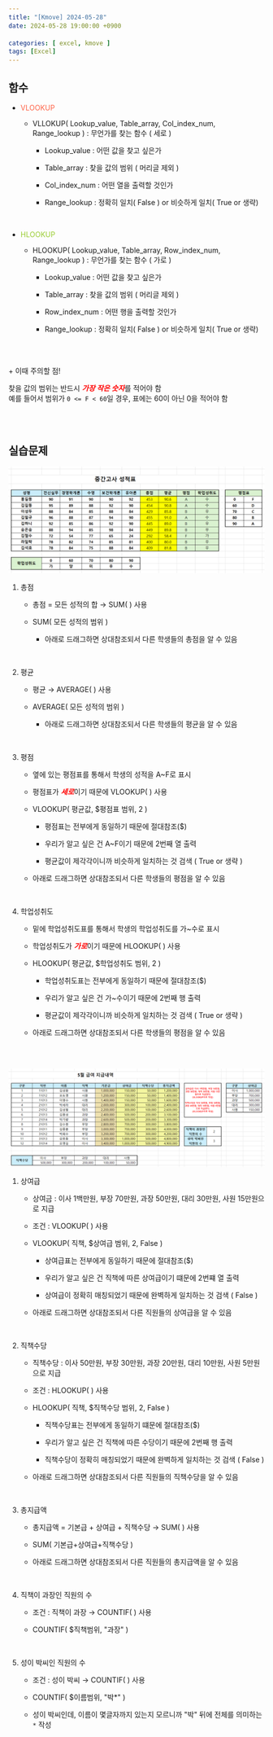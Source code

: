 ```yaml
---
title: "[Kmove] 2024-05-28"
date: 2024-05-28 19:00:00 +0900

categories: [ excel, kmove ]
tags: [Excel]
---
```



## 함수


- <span style="color:tomato"> VLOOKUP </span>
  - VLLOKUP( Lookup_value, Table_array, Col_index_num, Range_lookup ) : 무언가를 찾는 함수 ( 세로 )
    
    - Lookup_value : 어떤 값을 찾고 싶은가
  
    - Table_array : 찾을 값의 범위 ( 머리글 제외 )
  
    - Col_index_num : 어떤 열을 출력할 것인가
  
    - Range_lookup : 정확히 일치( False ) or 비슷하게 일치( True or 생략)

<br/>

- <span style="color:yellowgreen"> HLOOKUP </span>
  - HLOOKUP( Lookup_value, Table_array, Row_index_num, Range_lookup ) : 무언가를 찾는 함수 ( 가로 )
    
    - Lookup_value : 어떤 값을 찾고 싶은가
  
    - Table_array : 찾을 값의 범위 ( 머리글 제외 )
  
    - Row_index_num : 어떤 행을 출력할 것인가
  
    - Range_lookup : 정확히 일치( False ) or 비슷하게 일치( True or 생략)

<br/><br/>


&#43; 이때 주의할 점! <br/>

찾을 값의 범위는 반드시 <span style="color:red"><b><i>가장 작은 숫자</i></b></span>를 적어야 함 <br/>
예를 들어서 범위가 `0 <= F < 60`일 경우, 표에는 60이 아닌 0을 적어야 함


<br/><br/>


## 실습문제

![image](/assets/img/excel/0528/excel1.png)

1. 총점
    - 총점 = 모든 성적의 합 → SUM( ) 사용
    
    - SUM( 모든 성적의 범위 )
     
      - 아래로 드래그하면 상대참조되서 다른 학생들의 총점을 알 수 있음

<br/>

2. 평균
    - 평균 → AVERAGE( ) 사용
    
    - AVERAGE( 모든 성적의 범위 )
     
      - 아래로 드래그하면 상대참조되서 다른 학생들의 평균을 알 수 있음

<br/>

3. 평점
    - 옆에 있는 평점표를 통해서 학생의 성적을 A~F로 표시
    
    - 평점표가 <span style="color:red"><b><i>세로</i></b></span>이기 때문에 VLOOKUP( ) 사용
    
    - VLOOKUP( 평균값, $평점표 범위, 2 )
    
      - 평점표는 전부에게 동일하기 때문에 절대참조($)
    
      - 우리가 알고 싶은 건 A~F이기 때문에 2번째 열 출력
    
      - 평균값이 제각각이니까 비슷하게 일치하는 것 검색 ( True or 생략 )
    
    - 아래로 드래그하면 상대참조되서 다른 학생들의 평점을 알 수 있음

<br/>

4. 학업성취도
    - 밑에 학업성취도표를 통해서 학생의 학업성취도를 가~수로 표시
    
    - 학업성취도가 <span style="color:red"><b><i>가로</i></b></span>이기 때문에 HLOOKUP( ) 사용
    
    - HLOOKUP( 평균값, $학업성취도 범위, 2 )
    
      - 학업성취도표는 전부에게 동일하기 때문에 절대참조($)
    
      - 우리가 알고 싶은 건 가~수이기 때문에 2번째 행 출력
    
      - 평균값이 제각각이니까 비슷하게 일치하는 것 검색 ( True or 생략 )
    
    - 아래로 드래그하면 상대참조되서 다른 학생들의 평점을 알 수 있음


<br/><br/>


![image](/assets/img/excel/0528/excel2.png)

1. 상여급
   - 상여금 : 이사 1백만원, 부장 70만원, 과장 50만원, 대리 30만원, 사원 15만원으로 지급
   
   - 조건 : VLOOKUP( ) 사용
   
   - VLOOKUP( 직책, $상여급 범위, 2, False )
     
     - 상여급표는 전부에게 동일하기 때문에 절대참조($)
     
     - 우리가 알고 싶은 건 직책에 따른 상여급이기 떄문에 2번쨰 열 출력
     
     - 상여급이 정확히 매칭되었기 때문에 완벽하게 일치하는 것 검색 ( False )

   - 아래로 드래그하면 상대참조되서 다른 직원들의 상여급을 알 수 있음

<br/>

2. 직책수당
   - 직책수당 : 이사 50만원, 부장 30만원, 과장 20만원, 대리 10만원, 사원 5만원으로 지급
  
   - 조건 : HLOOKUP( ) 사용
  
   - HLOOKUP( 직책, $직책수당 범위, 2, False )
  
     - 직책수당표는 전부에게 동일하기 떄문에 절대참조($)
  
     - 우리가 알고 싶은 건 직책에 따른 수당이기 때문에 2번째 행 출력
  
     - 직책수당이 정확히 매칭되었기 때문에 완벽하게 일치하는 것 검색 ( False )

   - 아래로 드래그하면 상대참조되서 다른 직원들의 직책수당을 알 수 있음

<br/>

3. 총지급액
   - 총지급액 = 기본급 + 상여급 + 직책수당 → SUM( ) 사용
   
   - SUM( 기본급+상여급+직책수당 )
   
   - 아래로 드래그하면 상대참조되서 다른 직원들의 총지급액을 알 수 있음

<br/>

4. 직책이 과장인 직원의 수
   - 조건 : 직책이 과장 → COUNTIF( ) 사용
  
   - COUNTIF( $직책범위, "과장" )

<br/>

5. 성이 박씨인 직원의 수
   - 조건 : 성이 박씨 → COUNTIF( ) 사용
   
   - COUNTIF( $이름범위, "박*" )
   
   - 성이 박씨인데, 이름이 몇글자까지 있는지 모르니까 "박" 뒤에 전체를 의미하는 `*` 작성